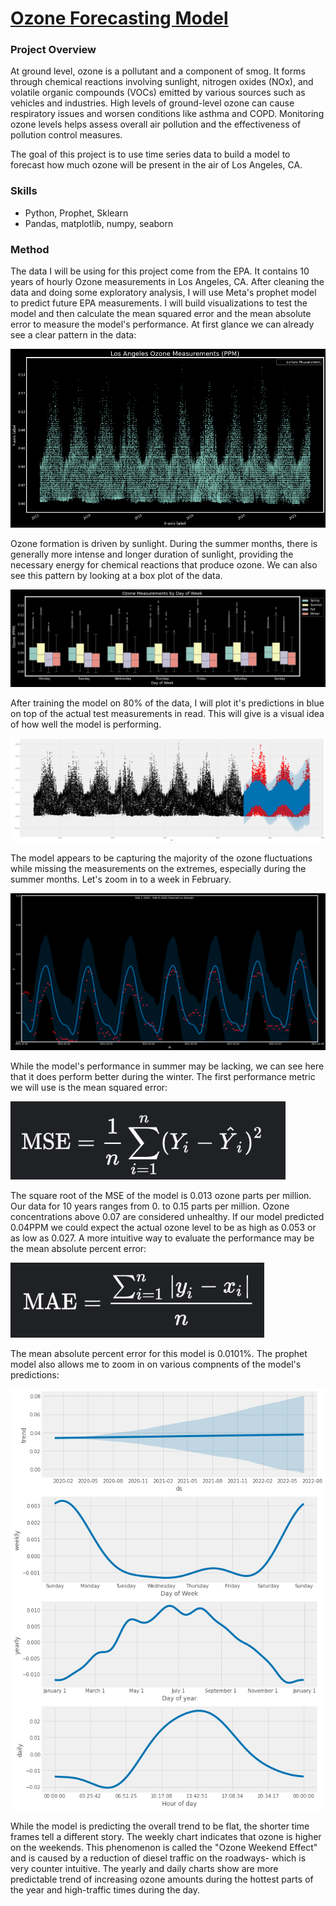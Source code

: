 # [Ozone Forecasting Model](https://github.com/jonbig/Data_Science_Portfolio/blob/main/data_analysis_projects/voter_turnout_model/final_2019_denver_model.ipynb)

### **Project Overview**

At ground level, ozone is a pollutant and a component of smog. It forms through chemical reactions involving sunlight, nitrogen oxides (NOx), and volatile organic compounds (VOCs) emitted by various sources such as vehicles and industries. High levels of ground-level ozone can cause respiratory issues and worsen conditions like asthma and COPD. Monitoring ozone levels helps assess overall air pollution and the effectiveness of pollution control measures.

The goal of this project is to use time series data to build a model to forecast how much ozone will be present in the air of Los Angeles, CA. 

### Skills

- Python, Prophet, Sklearn
- Pandas, matplotlib, numpy, seaborn


### Method
The data I will be using for this project come from the EPA. It contains 10 years of hourly Ozone measurements in Los Angeles, CA. After cleaning the data and doing some exploratory analysis, I will use Meta's prophet model to predict future EPA measurements. I will build visualizations to test the model and then calculate the mean squared error and the mean absolute error to measure the model's performance.  At first glance we can already see a clear pattern in the data:

![dist_loc](https://github.com/jonbig/Data_Science_Portfolio/blob/main/data_analysis_projects/ozone_prediction_model/output.png)

Ozone formation is driven by sunlight. During the summer months, there is generally more intense and longer duration of sunlight, providing the necessary energy for chemical reactions that produce ozone. We can also see this pattern by looking at a box plot of the data.

![dist_loc](https://github.com/jonbig/Data_Science_Portfolio/blob/main/data_analysis_projects/ozone_prediction_model/output2.png)

After training the model on 80% of the data, I will plot it's predictions in blue on top of the actual test measurements in read. This will give is a visual idea of how well the model is performing.

![dist_loc](https://github.com/jonbig/Data_Science_Portfolio/blob/main/data_analysis_projects/ozone_prediction_model/output3.png)

The model appears to be capturing the majority of the ozone fluctuations while missing the measurements on the extremes, especially during the summer months. Let's zoom in to a week in February.

![dist_loc](https://github.com/jonbig/Data_Science_Portfolio/blob/main/data_analysis_projects/ozone_prediction_model/output4.png)

While the model's performance in summer may be lacking,  we can see here that it does perform better during the winter. The first performance metric we will use is the mean squared error:

![dist_loc](https://github.com/jonbig/Data_Science_Portfolio/blob/main/data_analysis_projects/ozone_prediction_model/msd.PNG)

The square root of the MSE of the model is 0.013 ozone parts per million. Our data for 10 years ranges from 0. to 0.15 parts per million. Ozone concentrations above 0.07 are considered unhealthy. If our model predicted 0.04PPM we could expect the actual ozone level to be as high as 0.053 or as low as 0.027. A more intuitive way to evaluate the performance may be the mean absolute percent error:

![dist_loc](https://github.com/jonbig/Data_Science_Portfolio/blob/main/data_analysis_projects/ozone_prediction_model/mae.PNG)

The mean absolute percent error for this model is 0.0101%. The prophet model also allows me to zoom in on various compnents of the model's predictions:

![dist_loc](https://github.com/jonbig/Data_Science_Portfolio/blob/main/data_analysis_projects/ozone_prediction_model/output5.png)

While the model is predicting the overall trend to be flat, the shorter time frames tell a different story. The weekly chart indicates that ozone is higher on the weekends. This phenomenon is called the "Ozone Weekend Effect" and is caused by a reduction of diesel traffic on the roadways- which is very counter intuitive. The yearly and daily charts show are more predictable trend of increasing ozone amounts during the hottest parts of the year and high-traffic times during the day.


